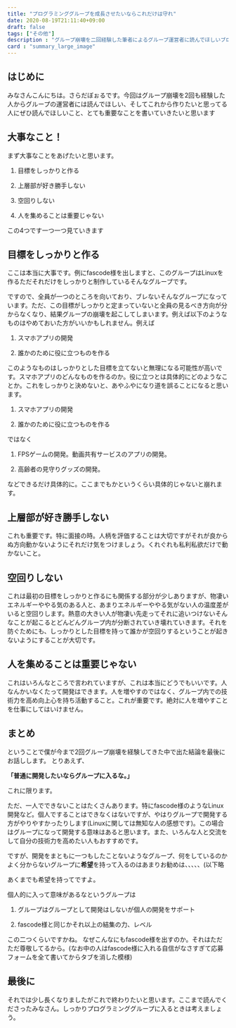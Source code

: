 ```yaml
---
title: "プログラミンググループを成長させたいならこれだけは守れ"
date: 2020-08-19T21:11:40+09:00
draft: false
tags: ["その他"]
description : "グループ崩壊を二回経験した筆者によるグループ運営者に読んでほしいブログ。"
card : "summary_large_image"
---
```

## はじめに
みなさんこんにちは。さらだぼぉるです。今回はグループ崩壊を2回も経験した人からグループの運営者には読んでほしい、そしてこれから作りたいと思ってる人にぜひ読んでほしいこと、とても重要なことを書いていきたいと思います
## 大事なこと！
まず大事なことをあげたいと思います。

1. 目標をしっかりと作る

2. 上層部が好き勝手しない

3. 空回りしない

4. 人を集めることは重要じゃない

この4つです一つ一つ見ていきます
## 目標をしっかりと作る
ここは本当に大事です。例にfascode様を出しますと、このグループはLinuxを作るただそれだけをしっかりと制作しているそんなグループです。

ですので、全員が一つのところを向いており、ブレないそんなグループになっています。ただ、この目標がしっかりと定まっていないと全員の見るべき方向が分からなくなり、結果グループの崩壊を起こしてしまいます。例えば以下のようなものはやめておいた方がいいかもしれません。例えば

1. スマホアプリの開発

2. 誰かのために役に立つものを作る

このようなものはしっかりとした目標を立てないと無理になる可能性が高いです。スマホアプリのどんなものを作るのか。役に立つとは具体的にどのようなことか。これをしっかりと決めないと、あやふやになり道を誤ることになると思います。

1. スマホアプリの開発

2. 誰かのために役に立つものを作る

ではなく

1. FPSゲームの開発。動画共有サービスのアプリの開発。

2. 高齢者の見守りグッズの開発。

などできるだけ具体的に。ここまでもかというくらい具体的じゃないと崩れます。
## 上層部が好き勝手しない
これも重要です。特に面接の時。人柄を評価することは大切ですがそれが良からぬ方向動かないようにそれだけ気をつけましょう。くれぐれも私利私欲だけで動かないこと。
## 空回りしない
これは最初の目標をしっかりと作るにも関係する部分が少しありますが、物凄いエネルギーややる気のある人と、あまりエネルギーややる気がない人の温度差がいると空回りします。熱意の大きい人が物凄い先走ってそれに追いつけないそんなことが起こるとどんどんグループ内が分断されていき壊れていきます。それを防ぐためにも、しっかりとした目標を持って誰かが空回りするということが起きないようにすることが大切です。
## 人を集めることは重要じゃない
これはいろんなところで言われていますが、これは本当にどうでもいいです。人なんかいなくたって開発はできます。人を増やすのではなく、グループ内での技術力を高め向上心を持ち活動すること。これが重要です。絶対に人を増やすことを仕事にしてはいけません。
## まとめ
ということで僕が今まで2回グループ崩壊を経験してきた中で出た結論を最後にお話しします。
とりあえず、

**「普通に開発したいならグループに入るな。」**

これに限ります。

ただ、一人でできないことはたくさんあります。特にfascode様のようなLinux開発など。個人ですることはできなくはないですが、やはりグループで開発する方がやりやすかったりします(Linuxに関しては無知な人の感想です)。この場合はグループになって開発する意味はあると思います。また、いろんな人と交流をして自分の技術力を高めたい人もおすすめです。

ですが、開発をまともに一つもしたことないようなグループ、何をしているのかよく分からないグループに**希望**を持って入るのはあまりお勧めは、、、、、(以下略

あくまでも希望を持ってですよ。

個人的に入って意味があるなというグループは

1. グループはグループとして開発はしないが個人の開発をサポート

2. fascode様と同じかそれ以上の結集の力、レベル

この二つくらいですかね。
なぜこんなにもfascode様を出すのか。それはただただ尊敬してるから。(なお中の人はfascode様に入れる自信がなさすぎて応募フォームを全て書いてからタブを消した模様)

## 最後に
それでは少し長くなりましたがこれで終わりたいと思います。ここまで読んでくださったみなさん。しっかりプログラミンググループに入るときは考えましょう。
